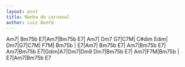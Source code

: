 ```yaml
---
layout: post
title: Manha do carnaval
author: Luiz Bonfá
---
```


<canvas class="chords">Am7| Bm75b E7|Am7|Bm75b E7| Am7| Dm7 G7|C7M| C#dim Edim|
Dm7|G7|C7M| F7M| Bm75b | E7|Am7| Bm75b E7|
Am7|Bm75b E7| Am7|Bm75b E7|Gdim|A7|Dm7|Dm9
Dm7|Bm75b E7| Am7|F7M|Bm75b | E7|Am7|Bm75b E7</canvas>





